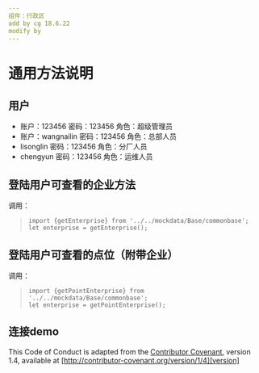 ```yaml
---
组件：行政区
add by cg 18.6.22
modify by
---
```


# 通用方法说明

## 用户
* 账户：123456       密码：123456   角色：超级管理员
* 账户：wangnailin   密码：123456   角色：总部人员
* lisonglin          密码：123456   角色：分厂人员
* chengyun           密码：123456   角色：运维人员


## 登陆用户可查看的企业方法

调用：
>     import {getEnterprise} from '../../mockdata/Base/commonbase';
>     let enterprise = getEnterprise();



## 登陆用户可查看的点位（附带企业）
调用：
>     import {getPointEnterprise} from '../../mockdata/Base/commonbase';
>     let enterprise = getPointEnterprise();















## 连接demo

This Code of Conduct is adapted from the [Contributor Covenant][homepage], version 1.4, available at [http://contributor-covenant.org/version/1/4][version]

[homepage]: http://contributor-covenant.org
[version]: http://contributor-covenant.org/version/1/4/
